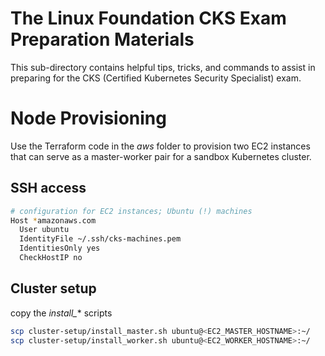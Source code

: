 # The Linux Foundation CKS Exam Preparation Materials
This sub-directory contains helpful tips, tricks, and commands to assist in preparing for the CKS (Certified Kubernetes Security Specialist) exam.

# Node Provisioning
Use the Terraform code in the *aws* folder to provision two EC2 instances that can serve as a master-worker pair for a sandbox Kubernetes cluster.

## SSH access
```bash
# configuration for EC2 instances; Ubuntu (!) machines
Host *amazonaws.com
  User ubuntu
  IdentityFile ~/.ssh/cks-machines.pem
  IdentitiesOnly yes
  CheckHostIP no
```

## Cluster setup
copy the *install_** scripts
```bash
scp cluster-setup/install_master.sh ubuntu@<EC2_MASTER_HOSTNAME>:~/
scp cluster-setup/install_worker.sh ubuntu@<EC2_WORKER_HOSTNAME>:~/
```
